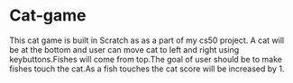 # Cat-game
This cat game is built in Scratch as as a part of my cs50 project. A cat will be at the bottom and user can move cat to left and right using keybuttons.Fishes will come from top.The goal of user should be to make fishes touch the cat.As a fish touches the cat score will be increased by 1.
